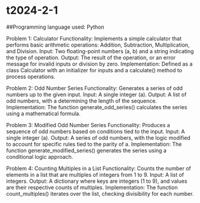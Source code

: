 # t2024-2-1
##Programming language used: Python

Problem 1: Calculator
Functionality: Implements a simple calculator that performs basic arithmetic operations: Addition, Subtraction, Multiplication, and Division.
Input: Two floating-point numbers (a, b) and a string indicating the type of operation.
Output: The result of the operation, or an error message for invalid inputs or division by zero.
Implementation: Defined as a class Calculator with an initializer for inputs and a calculate() method to process operations.

Problem 2: Odd Number Series
Functionality: Generates a series of odd numbers up to the given input.
Input: A single integer (a).
Output: A list of odd numbers, with a determining the length of the sequence.
Implementation: The function generate_odd_series() calculates the series using a mathematical formula.

Problem 3: Modified Odd Number Series
Functionality: Produces a sequence of odd numbers based on conditions tied to the input.
Input: A single integer (a).
Output: A series of odd numbers, with the logic modified to account for specific rules tied to the parity of a.
Implementation: The function generate_modified_series() generates the series using a conditional logic approach.

Problem 4: Counting Multiples in a List
Functionality: Counts the number of elements in a list that are multiples of integers from 1 to 9.
Input: A list of integers.
Output: A dictionary where keys are integers (1 to 9), and values are their respective counts of multiples.
Implementation: The function count_multiples() iterates over the list, checking divisibility for each number.
```


